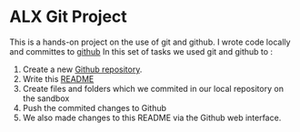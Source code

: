# ALX Git Project

This is a hands-on project on the use of git and github. I wrote code locally and committes to [github](https://github.com/ome94/alx-pre_course)
In this set of tasks we used git and github to :
1. Create a new [Github repository](https://ithub.com/ome94/alx-pre_course).
2. Write this [README](./README.md)
3. Create files and folders which we commited in our local repository on the sandbox
4. Push the commited changes to Github
5. We also made changes to this README via the Github web interface.
